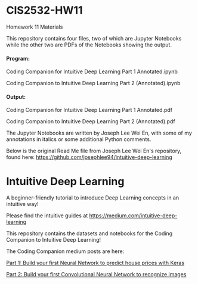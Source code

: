 # CIS2532-HW11
Homework 11 Materials

This repository contains four files, two of which are Jupyter Notebooks while the other two are PDFs of the Notebooks showing the output.

#### Program:	
Coding Companion for Intuitive Deep Learning Part 1 Annotated.ipynb	

Coding Companion to Intuitive Deep Learning Part 2 (Annotated).ipynb	

#### Output:
Coding Companion for Intuitive Deep Learning Part 1 Annotated.pdf	

Coding Companion to Intuitive Deep Learning Part 2 (Annotated).pdf	


The Jupyter Notebooks are written by Joseph Lee Wei En, with some of my annotations in italics or some additional Python comments.



Below is the original Read Me file from Joseph Lee Wei En's repository, found here: https://github.com/josephlee94/intuitive-deep-learning

# Intuitive Deep Learning

A beginner-friendly tutorial to introduce Deep Learning concepts in an intuitive way!

Please find the intuitive guides at https://medium.com/intuitive-deep-learning

This repository contains the datasets and notebooks for the Coding Companion to Intuitive Deep Learning!

The Coding Companion medium posts are here:

[Part 1: Build your first Neural Network to predict house prices with Keras](https://medium.com/intuitive-deep-learning/build-your-first-neural-network-to-predict-house-prices-with-keras-eb5db60232c)

[Part 2: Build your first Convolutional Neural Network to recognize images](https://medium.com/intuitive-deep-learning/build-your-first-convolutional-neural-network-to-recognize-images-84b9c78fe0ce)
